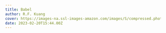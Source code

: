 ```yaml
---
title: Babel
author: R.F. Kuang
cover: https://images-na.ssl-images-amazon.com/images/S/compressed.photo.goodreads.com/books/1677361825i/57945316.jpg
date: 2023-02-20T15:44.00Z
---
```

